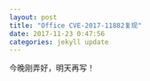 ```yaml
---
layout: post
title: "Office CVE-2017-11882复现"
date: 2017-11-23 0:47:56
categories: jekyll update
---
```


今晚刚弄好，明天再写！
